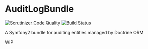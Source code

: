 # AuditLogBundle

[![Scrutinizer Code Quality](https://scrutinizer-ci.com/g/caxy/AuditLogBundle/badges/quality-score.png?b=master)](https://scrutinizer-ci.com/g/caxy/AuditLogBundle/?branch=master)
[![Build Status](https://scrutinizer-ci.com/g/caxy/AuditLogBundle/badges/build.png?b=master)](https://scrutinizer-ci.com/g/caxy/AuditLogBundle/build-status/master)

A Symfony2 bundle for auditing entities managed by Doctrine ORM

WIP
